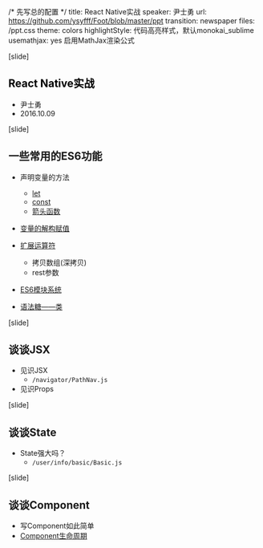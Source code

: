 /* 先写总的配置 */
title: React Native实战
speaker: 尹士勇
url: https://github.com/ysyfff/Foot/blob/master/ppt
transition: newspaper
files: /ppt.css
theme: colors
highlightStyle: 代码高亮样式，默认monokai_sublime
usemathjax: yes 启用MathJax渲染公式



[slide]
## <span style="color: black;">React Native实战</span>

* 尹士勇
* 2016.10.09



[slide]
## 一些常用的ES6功能

* 声明变量的方法
  * [let](http://es6.ruanyifeng.com/#docs/let#let命令)
  * [const](http://es6.ruanyifeng.com/#docs/let#const命令)
  * [箭头函数](http://es6.ruanyifeng.com/#docs/function#箭头函数)

* [变量的解构赋值](http://es6.ruanyifeng.com/#docs/destructuring#数组的解构赋值)

* [扩展运算符](http://es6.ruanyifeng.com/?search=...&x=0&y=0#docs/iterator#调用Iterator接口的场合)
  * 拷贝数组(深拷贝)
  * rest参数

* [ES6模块系统](http://es6.ruanyifeng.com/#docs/module#export命令)

* [语法糖——类](http://es6.ruanyifeng.com/#docs/class#Class基本语法)



[slide]
## 谈谈JSX
* 见识JSX
  * ```/navigator/PathNav.js```
* 见识Props



[slide]
## 谈谈State
* State强大吗？
  * ```/user/info/basic/Basic.js```



[slide]
## 谈谈Component
* 写Component如此简单
* [Component生命周期](https://github.com/ysyfff/Foot#lifecycle)
